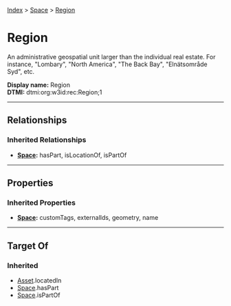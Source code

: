 [Index](../index.md) > [Space](Space.md) > [Region](#)
# Region

An administrative geospatial unit larger than the individual real estate. For instance, "Lombary", "North America", "The Back Bay", "Elnätsområde Syd", etc.


**Display name:** Region<br />
**DTMI:** dtmi:org:w3id:rec:Region;1

---

## Relationships

### Inherited Relationships
* **[Space](Space.md):** hasPart, isLocationOf, isPartOf

---

## Properties

### Inherited Properties
* **[Space](Space.md):** customTags, externalIds, geometry, name

---

## Target Of
### Inherited
* [Asset](../Asset/Asset.md).locatedIn
* [Space](Space.md).hasPart
* [Space](Space.md).isPartOf
